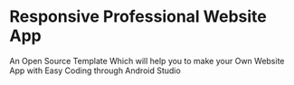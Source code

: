 # Responsive Professional Website App
An Open Source Template Which will help you to make your Own Website App with Easy Coding through Android Studio
